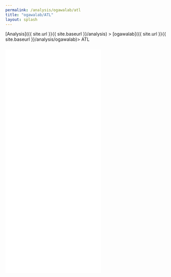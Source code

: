 ```yaml
---
permalink: /analysis/ogawalab/atl
title: "ogawalab/ATL"
layout: splash
---
```


[Analysis]({{ site.url }}{{ site.baseurl }}/analysis) > [ogawalab]({{ site.url }}{{ site.baseurl }}/analysis/ogawalab)> ATL

<iframe src="{{ site.url }}{{ site.baseurl }}/graphs/ogawalab_atl.html" style="height:700px; margin-top:10px;" scrolling="no" frameborder="no"></iframe>
